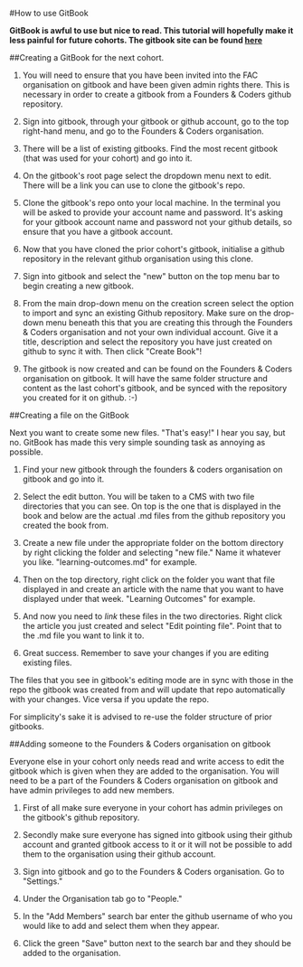 #How to use GitBook


**GitBook is awful to use but nice to read. This tutorial will hopefully make it less painful for future cohorts. The gitbook site can be found [here](https://www.gitbook.com/)**

##Creating a GitBook for the next cohort.

1) You will need to ensure that you have been invited into the FAC organisation on gitbook and have been given admin rights there. This is necessary in order to create a gitbook from a Founders & Coders github repository. 

2) Sign into gitbook, through your gitbook or github account, go to the top right-hand menu, and go to the Founders & Coders organisation.

3) There will be a list of existing gitbooks. Find the most recent gitbook (that was used for your cohort) and go into it.

4) On the gitbook's root page select the dropdown menu next to edit. There will be a link you can use to clone the gitbook's repo.

5) Clone the gitbook's repo onto your local machine. In the terminal you will be asked to provide your account name and password. It's asking for your gitbook account name and password not your github details, so ensure that you have a gitbook account.  

6) Now that you have cloned the prior cohort's gitbook, initialise a github repository in the relevant github organisation using this clone.

7) Sign into gitbook and select the "new" button on the top menu bar to begin creating a new gitbook.

8) From the main drop-down menu on the creation screen select the option to import and sync an existing Github repository. Make sure on the drop-down menu beneath this that you are creating this through the Founders & Coders organisation and not your own individual account. Give it a title, description and select the repository you have just created on github to sync it with. Then click "Create Book"!

9) The gitbook is now created and can be found on the Founders & Coders organisation on gitbook. It will have the same folder structure and content as the last cohort's gitbook, and be synced with the repository you created for it on github. :-)

##Creating a file on the GitBook

Next you want to create some new files. "That's easy!" I hear you say, but no. GitBook has made this very simple sounding task as annoying as possible.

1) Find your new gitbook through the founders & coders organisation on gitbook and go into it.

2) Select the edit button. You will be taken to a CMS with two file directories that you can see. On top is the one that is displayed in the book and below are the actual .md files from the github repository you created the book from.

3) Create a new file under the appropriate folder on the bottom directory by right clicking the folder and selecting "new file." Name it whatever you like. "learning-outcomes.md" for example.

4) Then on the top directory, right click on the folder you want that file displayed in and create an article with the name that you want to have displayed under that week. "Learning Outcomes" for example.

5) And now you need to *link* these files in the two directories. Right click the article you just created and select "Edit pointing file". Point that to the .md file you want to link it to.

5) Great success. Remember to save your changes if you are editing existing files.

The files that you see in gitbook's editing mode are in sync with those in the repo the gitbook was created from and will update that repo automatically with your changes. Vice versa if you update the repo.

For simplicity's sake it is advised to re-use the folder structure of prior gitbooks.

##Adding someone to the Founders & Coders organisation on gitbook

Everyone else in your cohort only needs read and write access to edit the gitbook which is given when they are added to the organisation. You will need to be a part of the Founders & Coders organisation on gitbook and have admin privileges to add new members.

1) First of all make sure everyone in your cohort has admin privileges on the gitbook's github repository.

2) Secondly make sure everyone has signed into gitbook using their github account and granted gitbook access to it or it will not be possible to add them to the organisation using their github account.

3) Sign into gitbook and go to the Founders & Coders organisation. Go to "Settings."

4) Under the Organisation tab go to "People."

5) In the "Add Members" search bar enter the github username of who you would like to add and select them when they appear.

6) Click the green "Save" button next to the search bar and they should be added to the organisation.

